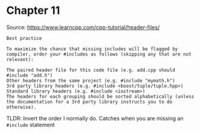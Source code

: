 # Chapter 11

Source: https://www.learncpp.com/cpp-tutorial/header-files/

```
Best practice

To maximize the chance that missing includes will be flagged by compiler, order your #includes as follows (skipping any that are not relevant):

The paired header file for this code file (e.g. add.cpp should #include "add.h")
Other headers from the same project (e.g. #include "mymath.h")
3rd party library headers (e.g. #include <boost/tuple/tuple.hpp>)
Standard library headers (e.g. #include <iostream>)
The headers for each grouping should be sorted alphabetically (unless the documentation for a 3rd party library instructs you to do otherwise).
```

TLDR: Invert the order I normally do. Catches when you are missing an `#include` statement
